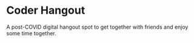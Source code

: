 # Coder Hangout
A post-COVID digital hangout spot to get together with friends and enjoy some time together.
